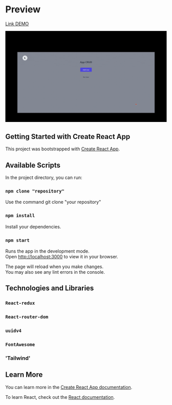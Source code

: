 # Preview
[Link DEMO](https://crud-redux-e0nf17gcm-navarroaariel-hotmailcom.vercel.app)


![Crud preview!](public/assets/video/CRUD-GIF.gif)


## Getting Started with Create React App

This project was bootstrapped with [Create React App](https://github.com/facebook/create-react-app).

## Available Scripts

In the project directory, you can run:

### `npm clone "repository"`

Use the command git clone "your repository"

### `npm install`

Install your dependencies.

### `npm start`

Runs the app in the development mode.\
Open [http://localhost:3000](http://localhost:3000) to view it in your browser.

The page will reload when you make changes.\
You may also see any lint errors in the console.

## Technologies and Libraries

### `React-redux`

### `React-router-dom`

### `uuidv4`

### `FontAwesome`

### 'Tailwind'


## Learn More

You can learn more in the [Create React App documentation](https://facebook.github.io/create-react-app/docs/getting-started).

To learn React, check out the [React documentation](https://reactjs.org/).

